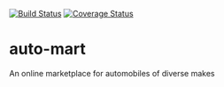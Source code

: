 [![Build Status](https://travis-ci.org/kennymorgan1/auto-mart.svg?branch=develop)](https://travis-ci.org/kennymorgan1/auto-mart)
[![Coverage Status](https://coveralls.io/repos/github/kennymorgan1/auto-mart/badge.svg?branch=develop)](https://coveralls.io/github/kennymorgan1/auto-mart?branch=develop)
# auto-mart
An online marketplace for automobiles of diverse makes
